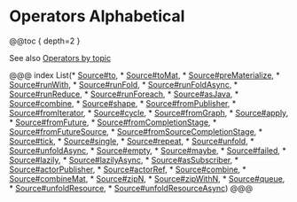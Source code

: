 
# Operators Alphabetical

@@toc { depth=2 }

See also [Operators by topic](index-topic.md)

@@@ index
  List(* [Source#to](source/to.md), * [Source#toMat](source/toMat.md), * [Source#preMaterialize](source/preMaterialize.md), * [Source#runWith](source/runWith.md), * [Source#runFold](source/runFold.md), * [Source#runFoldAsync](source/runFoldAsync.md), * [Source#runReduce](source/runReduce.md), * [Source#runForeach](source/runForeach.md), * [Source#asJava](source/asJava.md), * [Source#combine](source/combine.md), * [Source#shape](source/shape.md), * [Source#fromPublisher](source/fromPublisher.md), * [Source#fromIterator](source/fromIterator.md), * [Source#cycle](source/cycle.md), * [Source#fromGraph](source/fromGraph.md), * [Source#apply](source/apply.md), * [Source#fromFuture](source/fromFuture.md), * [Source#fromCompletionStage](source/fromCompletionStage.md), * [Source#fromFutureSource](source/fromFutureSource.md), * [Source#fromSourceCompletionStage](source/fromSourceCompletionStage.md), * [Source#tick](source/tick.md), * [Source#single](source/single.md), * [Source#repeat](source/repeat.md), * [Source#unfold](source/unfold.md), * [Source#unfoldAsync](source/unfoldAsync.md), * [Source#empty](source/empty.md), * [Source#maybe](source/maybe.md), * [Source#failed](source/failed.md), * [Source#lazily](source/lazily.md), * [Source#lazilyAsync](source/lazilyAsync.md), * [Source#asSubscriber](source/asSubscriber.md), * [Source#actorPublisher](source/actorPublisher.md), * [Source#actorRef](source/actorRef.md), * [Source#combine](source/combine.md), * [Source#combineMat](source/combineMat.md), * [Source#zipN](source/zipN.md), * [Source#zipWithN](source/zipWithN.md), * [Source#queue](source/queue.md), * [Source#unfoldResource](source/unfoldResource.md), * [Source#unfoldResourceAsync](source/unfoldResourceAsync.md))
@@@
      